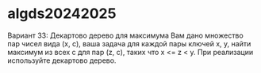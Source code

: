# algds20242025
Вариант 33: Декартово дерево для максимума
Вам дано множество пар чисел вида (x, c), ваша задача для каждой пары ключей x, y, найти максимум из
всех с для пар (z, c), таких что x <= z < y. При реализации используйте декартово дерево.